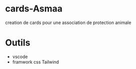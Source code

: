 # cards-Asmaa
creation de cards pour une association de protection animale

# Outils
- vscode
- framwork css Tailwind
